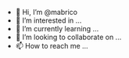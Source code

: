 - 👋 Hi, I’m @mabrico
- 👀 I’m interested in ...
- 🌱 I’m currently learning ...
- 💞️ I’m looking to collaborate on ...
- 📫 How to reach me ...

<!---
mabrico/mabrico is a ✨ special ✨ repository because its `README.md` (this file) appears on your GitHub profile.
You can click the Preview link to take a look at your changes.
--->
